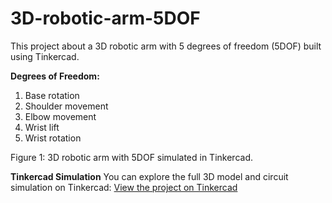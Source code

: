 # 3D-robotic-arm-5DOF
This project about a 3D robotic arm with 5 degrees of freedom (5DOF) built using Tinkercad. 

**Degrees of Freedom:**
1. Base rotation
2. Shoulder movement
3. Elbow movement
4. Wrist lift
5. Wrist rotation


Figure 1: 3D robotic arm with 5DOF simulated in Tinkercad.


**Tinkercad Simulation**
You can explore the full 3D model and circuit simulation on Tinkercad:
[View the project on Tinkercad](https://www.tinkercad.com/things/gZP4z349YmY-3d-robotic-arm-5dof)

